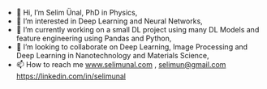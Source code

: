 - 👋 Hi, I’m Selim Ünal, PhD in Physics,
- 👀 I’m interested in Deep Learning and Neural Networks,
- 🌱 I’m currently working on a small DL project using many DL Models and feature engineering using Pandas and Python,
- 💞️ I’m looking to collaborate on Deep Learning, Image Processing and Deep Learning in Nanotechnology and Materials Science,
- 📫 How to reach me www.selimunal.com , selimun@gmail.com https://linkedin.com/in/selimunal

<!---
selimunal/selimunal is a ✨ special ✨ repository because its `README.md` (this file) appears on your GitHub profile.
You can click the Preview link to take a look at your changes.
--->
